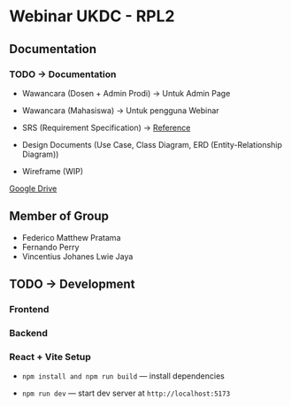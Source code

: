 # Webinar UKDC - RPL2

## Documentation

### TODO -> Documentation

- Wawancara (Dosen + Admin Prodi) -> Untuk Admin Page
- Wawancara (Mahasiswa) -> Untuk pengguna Webinar

- SRS (Requirement Specification) -> [Reference](https://docs.google.com/document/d/1ldgohHKd6hp8_nvn_johs7vhPMI0fnwNHaZLvxMAIUM/edit?usp=sharing)
- Design Documents (Use Case, Class Diagram, ERD (Entity-Relationship Diagram))
- Wireframe (WIP)

[Google Drive](https://drive.google.com/drive/folders/10oTfFxU0FXcwQvEszzKhOxdJOCoOfnPz?usp=drive_link)

## Member of Group

- Federico Matthew Pratama
- Fernando Perry
- Vincentius Johanes Lwie Jaya

## TODO -> Development

### Frontend

### Backend

### React + Vite Setup

- `npm install and npm run build` — install dependencies

- `npm run dev` — start dev server at `http://localhost:5173`
